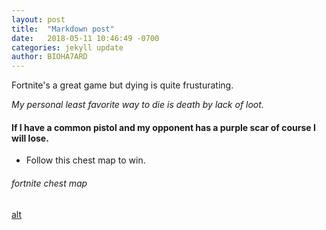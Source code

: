 ```yaml
---
layout: post
title:  "Markdown post"
date:   2018-05-11 10:46:49 -0700
categories: jekyll update
author: BIOHA7ARD
---
```


Fortnite's a great game but dying is quite frusturating.

*My personal least favorite way to die is death by lack of loot.* 

#### If I have a common pistol and my opponent has a purple scar of course I will lose.

* Follow this chest map to win.

###### fortnite chest map

[alt](https://cdn.gamer-network.net/2018/metabomb/fortnite-chestmap-2.JPG)
